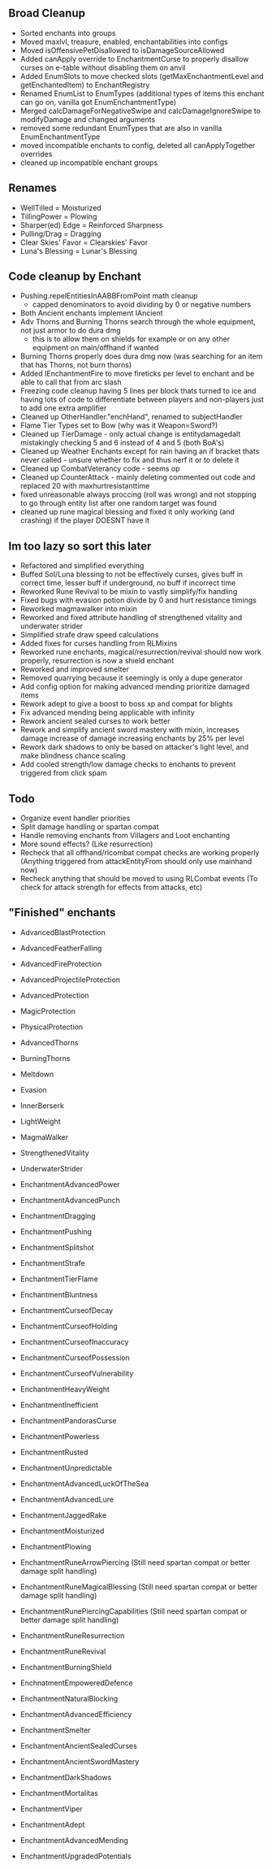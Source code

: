 ## Broad Cleanup
- Sorted enchants into groups
- Moved maxlvl, treasure, enabled, enchantabilities into configs
- Moved isOffensivePetDisallowed to isDamageSourceAllowed
- Added canApply override to EnchantmentCurse to properly disallow curses on e-table without disabling them on anvil
- Added EnumSlots to move checked slots (getMaxEnchantmentLevel and getEnchantedItem) to EnchantRegistry
- Renamed EnumList to EnumTypes (additional types of items this enchant can go on, vanilla got EnumEnchantmentType)
- Merged calcDamageForNegativeSwipe and calcDamageIgnoreSwipe to modifyDamage and changed arguments
- removed some redundant EnumTypes that are also in vanilla EnumEnchantmentType
- moved incompatible enchants to config, deleted all canApplyTogether overrides
- cleaned up incompatible enchant groups

## Renames
- WellTilled = Moisturized
- TillingPower = Plowing
- Sharper(ed) Edge = Reinforced Sharpness
- Pulling/Drag = Dragging
- Clear Skies' Favor = Clearskies' Favor
- Luna's Blessing = Lunar's Blessing

## Code cleanup by Enchant
- Pushing.repelEntitiesInAABBFromPoint math cleanup
  - capped denominators to avoid dividing by 0 or negative numbers
- Both Ancient enchants implement IAncient
- Adv Thorns and Burning Thorns search through the whole equipment, not just armor to do dura dmg
  - this is to allow them on shields for example or on any other equipment on main/offhand if wanted
- Burning Thorns properly does dura dmg now (was searching for an item that has Thorns, not burn thorns)
- Added IEnchantmentFire to move fireticks per level to enchant and be able to call that from arc slash
- Freezing code cleanup having 5 lines per block thats turned to ice and having lots of code to differentiate between players and non-players just to add one extra amplifier
- Cleaned up OtherHandler."enchHand", renamed to subjectHandler
- Flame Tier Types set to Bow (why was it Weapon=Sword?)
- Cleaned up TierDamage - only actual change is entitydamagedalt mistakingly checking 5 and 6 instead of 4 and 5 (both BoA's)
- Cleaned up Weather Enchants except for rain having an if bracket thats never called - unsure whether to fix and thus nerf it or to delete it
- Cleaned up CombatVeterancy code - seems op
- Cleaned up CounterAttack - mainly deleting commented out code and replaced 20 with maxhurtresistanttime
- fixed unreasonable always proccing (roll was wrong) and not stopping to go through entity list after one random target was found
- cleaned up rune magical blessing and fixed it only working (and crashing) if the player DOESNT have it

## Im too lazy so sort this later
- Refactored and simplified everything
- Buffed Sol/Luna blessing to not be effectively curses, gives buff in correct time, lesser buff if underground, no buff if incorrect time
- Reworked Rune Revival to be mixin to vastly simplify/fix handling
- Fixed bugs with evasion potion divide by 0 and hurt resistance timings
- Reworked magmawalker into mixin
- Reworked and fixed attribute handling of strengthened vitality and underwater strider
- Simplified strafe draw speed calculations
- Added fixes for curses handling from RLMixins
- Reworked rune enchants, magical/resurrection/revival should now work properly, resurrection is now a shield enchant
- Reworked and improved smelter
- Removed quarrying because it seemingly is only a dupe generator
- Add config option for making advanced mending prioritize damaged items
- Rework adept to give a boost to boss xp and compat for blights
- Fix advanced mending being applicable with infinity
- Rework ancient sealed curses to work better
- Rework and simplify ancient sword mastery with mixin, increases damage increase of damage increasing enchants by 25% per level
- Rework dark shadows to only be based on attacker's light level, and make blindness chance scaling
- Add cooled strength/low damage checks to enchants to prevent triggered from click spam

## Todo
- Organize event handler priorities
- Split damage handling or spartan compat
- Handle removing enchants from Villagers and Loot enchanting
- More sound effects? (Like resurrection)
- Recheck that all offhand/rlcombat compat checks are working properly (Anything triggered from attackEntityFrom should only use mainhand now)
- Recheck anything that should be moved to using RLCombat events (To check for attack strength for effects from attacks, etc)

## "Finished" enchants
- AdvancedBlastProtection
- AdvancedFeatherFalling
- AdvancedFireProtection
- AdvancedProjectileProtection
- AdvancedProtection
- MagicProtection
- PhysicalProtection
- AdvancedThorns
- BurningThorns
- Meltdown
- Evasion
- InnerBerserk
- LightWeight
- MagmaWalker
- StrengthenedVitality
- UnderwaterStrider
- EnchantmentAdvancedPower
- EnchantmentAdvancedPunch
- EnchantmentDragging
- EnchantmentPushing
- EnchantmentSplitshot
- EnchantmentStrafe
- EnchantmentTierFlame
- EnchantmentBluntness
- EnchantmentCurseofDecay
- EnchantmentCurseofHolding
- EnchantmentCurseofInaccuracy
- EnchantmentCurseofPossession
- EnchantmentCurseofVulnerability
- EnchantmentHeavyWeight
- EnchantmentInefficient
- EnchantmentPandorasCurse
- EnchantmentPowerless
- EnchantmentRusted
- EnchantmentUnpredictable
- EnchantmentAdvancedLuckOfTheSea
- EnchantmentAdvancedLure
- EnchantmentJaggedRake
- EnchantmentMoisturized
- EnchantmentPlowing
- EnchantmentRuneArrowPiercing (Still need spartan compat or better damage split handling)
- EnchantmentRuneMagicalBlessing (Still need spartan compat or better damage split handling)
- EnchantmentRunePiercingCapabilities (Still need spartan compat or better damage split handling)
- EnchantmentRuneResurrection
- EnchantmentRuneRevival
- EnchantmentBurningShield
- EnchnatmentEmpoweredDefence
- EnchantmentNaturalBlocking
- EnchantmentAdvancedEfficiency
- EnchantmentSmelter
- EnchantmentAncientSealedCurses
- EnchantmentAncientSwordMastery
- EnchantmentDarkShadows
- EnchantmentMortalitas
- EnchantmentViper

- EnchantmentAdept
- EnchantmentAdvancedMending
- EnchantmentUpgradedPotentials